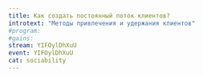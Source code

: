 ```yaml
---
title: Как создать постоянный поток клиентов?
introtext: "Методы привлечения и удержания клиентов"
#program:
#gains: 
stream: YIFOylDhXuU
event: YIFOylDhXuU
cat: sociability
---
```

